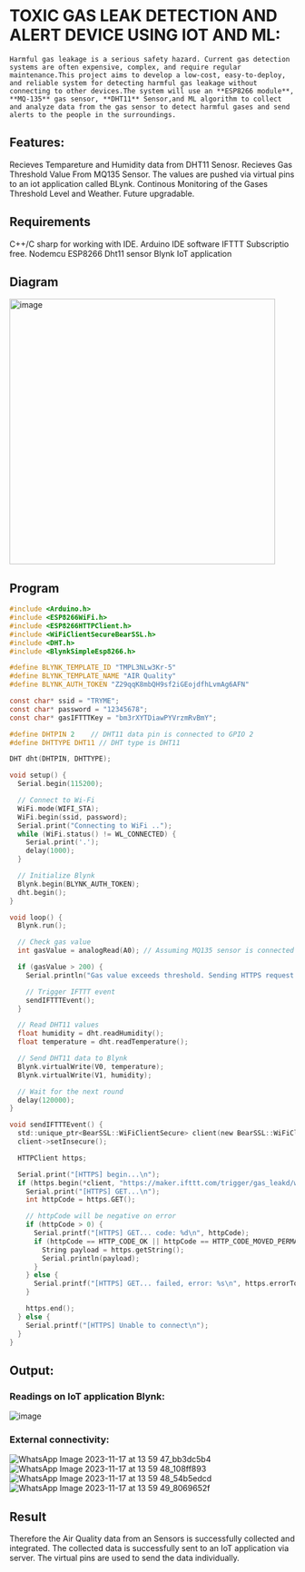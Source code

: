 # TOXIC GAS LEAK DETECTION AND ALERT DEVICE USING IOT AND ML:

    Harmful gas leakage is a serious safety hazard. Current gas detection systems are often expensive, complex, and require regular maintenance.This project aims to develop a low-cost, easy-to-deploy, and reliable system for detecting harmful gas leakage without connecting to other devices.The system will use an **ESP8266 module**, **MQ-135** gas sensor, **DHT11** Sensor,and ML algorithm to collect and analyze data from the gas sensor to detect harmful gases and send alerts to the people in the surroundings.

## Features:
Recieves Tempareture and Humidity data from DHT11 Senosr.
Recieves Gas Threshold Value From MQ135 Sensor.
The values are pushed via virtual pins to an iot application called BLynk.
Continous Monitoring of the Gases Threshold Level and Weather.
Future upgradable.

## Requirements
C++/C sharp for working with IDE.
Arduino IDE software
IFTTT Subscriptio free.
Nodemcu ESP8266
Dht11 sensor
Blynk IoT application

## Diagram
<img width="468" alt="image" src="https://github.com/KoduruSanathKumarReddy/WeatherForecast/assets/69503902/6032e99e-e7dd-446a-ac28-81f80ec425e4">

## Program
```c
#include <Arduino.h>
#include <ESP8266WiFi.h>
#include <ESP8266HTTPClient.h>
#include <WiFiClientSecureBearSSL.h>
#include <DHT.h>
#include <BlynkSimpleEsp8266.h>

#define BLYNK_TEMPLATE_ID "TMPL3NLw3Kr-5"
#define BLYNK_TEMPLATE_NAME "AIR Quality"
#define BLYNK_AUTH_TOKEN "Z29qqK8mbQH9sf2iGEojdfhLvmAg6AFN"

const char* ssid = "TRYME";
const char* password = "12345678";
const char* gasIFTTTKey = "bm3rXYTDiawPYVrzmRvBmY";

#define DHTPIN 2    // DHT11 data pin is connected to GPIO 2
#define DHTTYPE DHT11 // DHT type is DHT11

DHT dht(DHTPIN, DHTTYPE);

void setup() {
  Serial.begin(115200);

  // Connect to Wi-Fi
  WiFi.mode(WIFI_STA);
  WiFi.begin(ssid, password);
  Serial.print("Connecting to WiFi ..");
  while (WiFi.status() != WL_CONNECTED) {
    Serial.print('.');
    delay(1000);
  }

  // Initialize Blynk
  Blynk.begin(BLYNK_AUTH_TOKEN);
  dht.begin();
}

void loop() {
  Blynk.run();

  // Check gas value
  int gasValue = analogRead(A0); // Assuming MQ135 sensor is connected to analog pin A0

  if (gasValue > 200) {
    Serial.println("Gas value exceeds threshold. Sending HTTPS request to IFTTT...");

    // Trigger IFTTT event
    sendIFTTTEvent();
  }

  // Read DHT11 values
  float humidity = dht.readHumidity();
  float temperature = dht.readTemperature();

  // Send DHT11 data to Blynk
  Blynk.virtualWrite(V0, temperature);
  Blynk.virtualWrite(V1, humidity);

  // Wait for the next round
  delay(120000);
}

void sendIFTTTEvent() {
  std::unique_ptr<BearSSL::WiFiClientSecure> client(new BearSSL::WiFiClientSecure);
  client->setInsecure();

  HTTPClient https;

  Serial.print("[HTTPS] begin...\n");
  if (https.begin(*client, "https://maker.ifttt.com/trigger/gas_leakd/with/key/" + String(gasIFTTTKey))) {
    Serial.print("[HTTPS] GET...\n");
    int httpCode = https.GET();

    // httpCode will be negative on error
    if (httpCode > 0) {
      Serial.printf("[HTTPS] GET... code: %d\n", httpCode);
      if (httpCode == HTTP_CODE_OK || httpCode == HTTP_CODE_MOVED_PERMANENTLY) {
        String payload = https.getString();
        Serial.println(payload);
      }
    } else {
      Serial.printf("[HTTPS] GET... failed, error: %s\n", https.errorToString(httpCode).c_str());
    }

    https.end();
  } else {
    Serial.printf("[HTTPS] Unable to connect\n");
  }
}
```
## Output:
### Readings on IoT application Blynk:
![image](https://github.com/Pavan-Gv/MiniProject/assets/94827772/d1dc03ad-bfb0-45e3-bcbf-e098dd2361a5)

### External connectivity:
![WhatsApp Image 2023-11-17 at 13 59 47_bb3dc5b4](https://github.com/Pavan-Gv/MiniProject/assets/94827772/21da3f6e-63fe-447c-9191-16428bc58a13)
![WhatsApp Image 2023-11-17 at 13 59 48_108ff893](https://github.com/Pavan-Gv/MiniProject/assets/94827772/af551e6b-0b87-422b-af2d-a97e6cba037e)
![WhatsApp Image 2023-11-17 at 13 59 48_54b5edcd](https://github.com/Pavan-Gv/MiniProject/assets/94827772/700773b7-fbed-49d4-b4b7-8546bc966037)
![WhatsApp Image 2023-11-17 at 13 59 49_8069652f](https://github.com/Pavan-Gv/MiniProject/assets/94827772/3564317a-2800-479f-ba1a-113084a5c461)

## Result
Therefore the Air Quality data from an Sensors is successfully collected and integrated.
The collected data is successfully sent to an IoT application via server.
The virtual pins are used to send the data individually.
